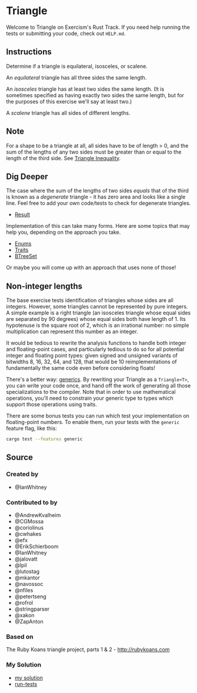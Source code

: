 # Triangle

Welcome to Triangle on Exercism's Rust Track.
If you need help running the tests or submitting your code, check out `HELP.md`.

## Instructions

Determine if a triangle is equilateral, isosceles, or scalene.

An _equilateral_ triangle has all three sides the same length.

An _isosceles_ triangle has at least two sides the same length. (It is sometimes
specified as having exactly two sides the same length, but for the purposes of
this exercise we'll say at least two.)

A _scalene_ triangle has all sides of different lengths.

## Note

For a shape to be a triangle at all, all sides have to be of length > 0, and
the sum of the lengths of any two sides must be greater than or equal to the
length of the third side. See [Triangle Inequality](https://en.wikipedia.org/wiki/Triangle_inequality).

## Dig Deeper

The case where the sum of the lengths of two sides _equals_ that of the
third is known as a _degenerate_ triangle - it has zero area and looks like
a single line. Feel free to add your own code/tests to check for degenerate triangles.

- [Result](https://doc.rust-lang.org/std/result/index.html)

Implementation of this can take many forms. Here are some topics that may help you, depending on the approach you take.

- [Enums](https://doc.rust-lang.org/book/2018-edition/ch06-00-enums.html)
- [Traits](https://doc.rust-lang.org/book/2018-edition/ch10-02-traits.html)
- [BTreeSet](https://doc.rust-lang.org/std/collections/btree_set/struct.BTreeSet.html)

Or maybe you will come up with an approach that uses none of those!

## Non-integer lengths

The base exercise tests identification of triangles whose sides are all
integers. However, some triangles cannot be represented by pure integers. A simple example is a right triangle (an isosceles triangle whose equal sides are separated by 90 degrees) whose equal sides both have length of 1. Its hypotenuse is the square root of 2, which is an irrational number: no simple multiplication can represent this number as an integer.

It would be tedious to rewrite the analysis functions to handle both integer and floating-point cases, and particularly tedious to do so for all potential integer and floating point types: given signed and unsigned variants of bitwidths 8, 16, 32, 64, and 128, that would be 10 reimplementations of fundamentally the same code even before considering floats!

There's a better way: [generics](https://doc.rust-lang.org/stable/book/2018-edition/ch10-00-generics.html). By rewriting your Triangle as a `Triangle<T>`, you can write your code once, and hand off the work of generating all those specializations to the compiler. Note that in order to use mathematical operations, you'll need to constrain your generic type to types which support those operations using traits.

There are some bonus tests you can run which test your implementation on floating-point numbers. To enable them, run your tests with the `generic` feature flag, like this:

```bash
cargo test --features generic
```

## Source

### Created by

- @IanWhitney

### Contributed to by

- @AndrewKvalheim
- @CGMossa
- @coriolinus
- @cwhakes
- @efx
- @ErikSchierboom
- @IanWhitney
- @jalovatt
- @lpil
- @lutostag
- @mkantor
- @navossoc
- @nfiles
- @petertseng
- @rofrol
- @stringparser
- @xakon
- @ZapAnton

### Based on

The Ruby Koans triangle project, parts 1 & 2 - http://rubykoans.com

### My Solution

- [my solution](./src/lib.rs)
- [run-tests](./run-tests-rust.txt)
